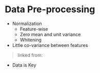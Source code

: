 # Data Pre-processing

- Normalization
	- Feature-wise
	- Zero mean and unit variance
	- Whitening
- Little co-variance between features

> linked from:
- Data is Key